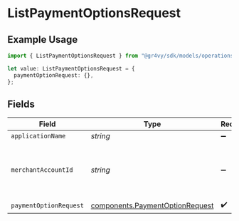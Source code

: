 # ListPaymentOptionsRequest

## Example Usage

```typescript
import { ListPaymentOptionsRequest } from "@gr4vy/sdk/models/operations";

let value: ListPaymentOptionsRequest = {
  paymentOptionRequest: {},
};
```

## Fields

| Field                                                                              | Type                                                                               | Required                                                                           | Description                                                                        |
| ---------------------------------------------------------------------------------- | ---------------------------------------------------------------------------------- | ---------------------------------------------------------------------------------- | ---------------------------------------------------------------------------------- |
| `applicationName`                                                                  | *string*                                                                           | :heavy_minus_sign:                                                                 | N/A                                                                                |
| `merchantAccountId`                                                                | *string*                                                                           | :heavy_minus_sign:                                                                 | The ID of the merchant account to use for this request.                            |
| `paymentOptionRequest`                                                             | [components.PaymentOptionRequest](../../models/components/paymentoptionrequest.md) | :heavy_check_mark:                                                                 | N/A                                                                                |